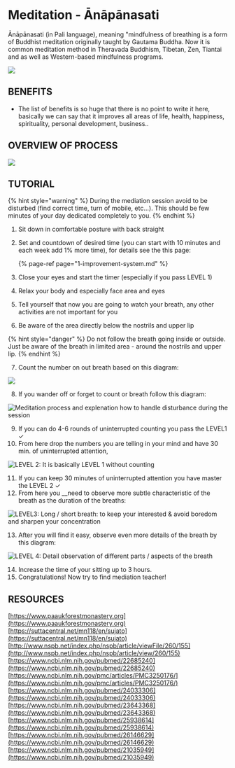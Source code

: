 # Meditation - Ānāpānasati

Ānāpānasati \(in Pali language\), meaning "mindfulness of breathing is a form of Buddhist meditation originally taught by Gautama Buddha. Now it is common meditation method in Theravada Buddhism, Tibetan, Zen, Tiantai and as well as Western-based mindfulness programs.

![](.gitbook/assets/anapana_cover%20%283%29.jpg)

## BENEFITS

* The list of benefits is so huge that there is no point to write it here, basically we can say that it improves all areas of life, health, happiness, spirituality, personal development, business..

## OVERVIEW OF PROCESS

![](.gitbook/assets/meditation-process_vertical.png)

## TUTORIAL

{% hint style="warning" %}
During the mediation session avoid to be disturbed \(find correct time, turn of mobile, etc...\). This should be few minutes of your day dedicated completely to you.
{% endhint %}

1. Sit down in comfortable posture with back straight
2. Set and countdown of desired time \(you can start with 10 minutes and each week add 1% more time\), for details see the this page:

   {% page-ref page="1-improvement-system.md" %}

3. Close your eyes and start the timer \(especially if you pass LEVEL 1\) 
4. Relax your body and especially face area and eyes
5. Tell yourself that now you are going to watch your breath, any other activities are not important for you
6. Be aware of the area directly below the nostrils and upper lip

{% hint style="danger" %}
Do not follow the breath going inside or outside. Just be aware of the breath in limited area - around the nostrils and upper lip.
{% endhint %}

7. Count the number on out breath based on this diagram:

![](.gitbook/assets/anapana_level1%20%281%29.png)

8. If you wander off or forget to count or breath follow this diagram:

![Meditation process and explenation how to handle disturbance during the session](.gitbook/assets/anapana_graph_attention%20%281%29.png)

9. If you can do 4-6 rounds of uninterrupted counting you pass the LEVEL1 ✓  
10. From here drop the numbers you are telling in your mind and have 30 min. of uninterrupted attention,

![LEVEL 2: It is basically LEVEL 1 without counting](.gitbook/assets/anapana_level2.png)

11.  If you can keep 30 minutes of uninterrupted attention you have master the LEVEL 2 ✓  
12. From here you __need to observe more subtle characteristic of the breath as the duration of the breaths:

![LEVEL3: Long / short breath: to keep your interested &amp; avoid boredom and sharpen your concentration](.gitbook/assets/anapana_level3%20%281%29.png)

13. After you will find it easy, observe even more details of the breath by this diagram:

![LEVEL 4: Detail observation of different  parts / aspects of the breath](.gitbook/assets/anapana_level4.png)

14. Increase the time of your sitting up to 3 hours.   
15. Congratulations! Now try to find mediation teacher!

## RESOURCES

[https://www.paaukforestmonastery.org](https://www.paaukforestmonastery.org)  
[https://suttacentral.net/mn118/en/sujato](https://suttacentral.net/mn118/en/sujato)  
[http://www.nspb.net/index.php/nspb/article/viewFile/260/155](http://www.nspb.net/index.php/nspb/article/view/260/155)  
[https://www.ncbi.nlm.nih.gov/pubmed/22685240](https://www.ncbi.nlm.nih.gov/pubmed/22685240)  
[https://www.ncbi.nlm.nih.gov/pmc/articles/PMC3250176/](https://www.ncbi.nlm.nih.gov/pmc/articles/PMC3250176/)  
[https://www.ncbi.nlm.nih.gov/pubmed/24033306](https://www.ncbi.nlm.nih.gov/pubmed/24033306)  
[https://www.ncbi.nlm.nih.gov/pubmed/23643368](https://www.ncbi.nlm.nih.gov/pubmed/23643368)  
[https://www.ncbi.nlm.nih.gov/pubmed/25938614](https://www.ncbi.nlm.nih.gov/pubmed/25938614)  
[https://www.ncbi.nlm.nih.gov/pubmed/26146629](https://www.ncbi.nlm.nih.gov/pubmed/26146629)  
[https://www.ncbi.nlm.nih.gov/pubmed/21035949](https://www.ncbi.nlm.nih.gov/pubmed/21035949)

